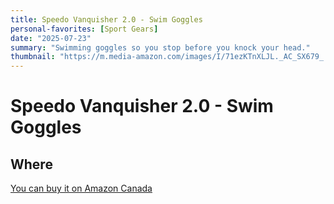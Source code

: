 ```yaml
---
title: Speedo Vanquisher 2.0 - Swim Goggles
personal-favorites: [Sport Gears]
date: "2025-07-23"
summary: "Swimming goggles so you stop before you knock your head."
thumbnail: "https://m.media-amazon.com/images/I/71ezKTnXLJL._AC_SX679_.jpg" 
---
```

# Speedo Vanquisher 2.0 - Swim Goggles


## Where
[You can buy it on Amazon Canada](https://amzn.to/4o2bqm4)